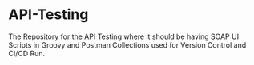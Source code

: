 # API-Testing
The Repository for the API Testing where it should be having SOAP UI Scripts in Groovy and Postman Collections used for Version Control and CI/CD Run.
